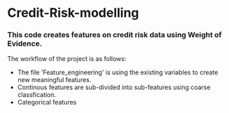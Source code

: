 # Credit-Risk-modelling
### This code creates features on credit risk data using Weight of Evidence.

The workflow of the project is as follows:
* The file 'Feature_engineering' is using the existing variables to create new meaningful features.
* Continous features are sub-divided into sub-features using coarse classfication.
* Categorical features 
